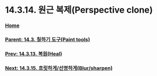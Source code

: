 # 14.3.14. 원근 복제(Perspective clone)

### [Home](./00-home.md)
### [Parent: 14.3. 칠하기 도구(Paint tools)](./14-03-00-paint-tools.md)
### [Prev: 14.3.13. 복원(Heal)](./14-03-13-00-heal.md)
### [Next: 14.3.15. 흐릿하게/선명하게(Blur/sharpen)](./14-03-15-blur-sharpen.md)
